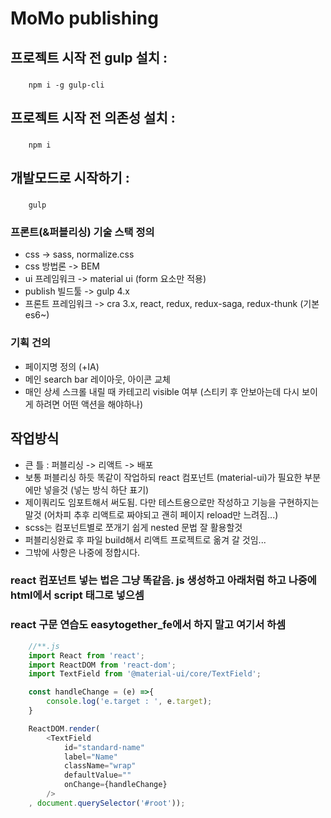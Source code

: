 # MoMo publishing
## 프로젝트 시작 전 gulp 설치 :
###
```
    npm i -g gulp-cli 
```
## 프로젝트 시작 전 의존성 설치 :
###
```
    npm i
```
## 개발모드로 시작하기 :
###
```
    gulp
```

### 프론트(&퍼블리싱) 기술 스택 정의
- css -> sass, normalize.css
- css 방법론 -> BEM
- ui 프레임워크 -> material ui (form 요소만 적용)
- publish 빌드툴 -> gulp 4.x
- 프론트 프레임워크 -> cra 3.x, react, redux, redux-saga, redux-thunk (기본 es6~)

### 기획 건의
- 페이지명 정의 (+IA)
- 메인 search bar 레이아웃, 아이콘 교체
- 매인 상세 스크롤 내릴 때 카테고리 visible 여부 (스티키 후 안보아는데 다시 보이게 하려면 어떤 액션을 해야하나)

## 작업방식
- 큰 틀 : 퍼블리싱 -> 리액트 -> 배포
- 보통 퍼블리싱 하듯 똑같이 작업하되 react 컴포넌트 (material-ui)가 필요한 부분에만 넣을것 (넣는 방식 하단 표기)
- 제이쿼리도 임포트해서 써도됨. 다만 테스트용으로만 작성하고 기능을 구현하지는 말것 (어차피 추후 리액트로 짜야되고 괜히 페이지 reload만 느려짐...)
- scss는 컴포넌트별로 쪼개기 쉽게 nested 문법 잘 활용할것
- 퍼블리싱완료 후 파일 build해서 리액트 프로젝트로 옮겨 갈 것임...
- 그밖에 사항은 나중에 정합시다.

### react 컴포넌트 넣는 법은 그냥 똑같음. js 생성하고 아래처럼 하고 나중에 html에서 script 태그로 넣으셈
### react 구문 연습도 easytogether_fe에서 하지 말고 여기서 하셈
```js
    //**.js
    import React from 'react';
    import ReactDOM from 'react-dom';
    import TextField from '@material-ui/core/TextField';

    const handleChange = (e) =>{
        console.log('e.target : ', e.target);
    }

    ReactDOM.render(
        <TextField
            id="standard-name"
            label="Name"
            className="wrap"
            defaultValue=""
            onChange={handleChange}
        />
    , document.querySelector('#root'));
```